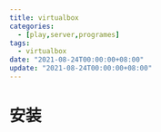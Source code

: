 ```yaml
---
title: virtualbox
categories: 
  - [play,server,programes]
tags:
  - virtualbox
date: "2021-08-24T00:00:00+08:00"
update: "2021-08-24T00:00:00+08:00"
---
```


# 安装

```shell
```

